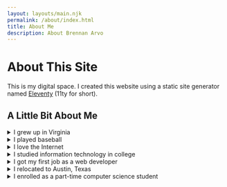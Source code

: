 ```yaml
---
layout: layouts/main.njk
permalink: /about/index.html
title: About Me
description: About Brennan Arvo
---
```


# About This Site

This is my digital space. I created this website using a static site generator named [Eleventy](https://www.11ty.dev/) (11ty for short).

## A Little Bit About Me

<details>
<summary>I grew up in Virginia</summary>
  <p>
    I grew up and attended grade school in Centreville, Virginia, which is not far from Washington, D.C. Despite being so close to the nation's capital, I can't say that I spent a lot of time in the city.
  </p>
</details>

<!-- Divider -->

<details>
  <summary>I played baseball</summary>
  <p>
    I started playing baseball in <a href="https://en.wikipedia.org/wiki/Little_League_Baseball">Little League</a>, but stopped after high school. During my final years in the sport, I was primarily a <a href="https://simple.wikipedia.org/wiki/Pitcher">pitcher</a>.
  </p>
  <p>
    Baseball was a big time commitment; balancing it with studying, socializing, and hobbies was difficult. However, I made a lot of friends and stayed in great shape. 
  </p>
</details>

<!-- Divider -->

<details>
  <summary>I love the Internet</summary>
  <p>
    As a child, I never invested much time into video games (with the exception of <a href="https://oldschool.runescape.com/">RuneScape</a>). Instead, I was surfing the Internet. You could find me on message boards, creating computer graphics, or watching YouTube videos.
  </p>
  <p>
    To this day, not much has changed; I remain invested in the Internet and what it has to offer. In fact, I love it so much that I've made a career out of writing web applications.
  </p>
</details>

<!-- Divider -->

<details>
  <summary>I studied information technology in college</summary>
  <p>
    I attended <a target="_blank" href="https://www.vt.edu">Virginia Tech</a> in Blacksburg, Virginia. I took my studies very seriously. Come graduation, I realized that I love learning, <i>especially</i> about technology.
  </p>
</details>

<!-- Divider -->

<details>
  <summary>I got my first job as a web developer</summary>
  <p>
    I got my first job as a web developer in the Washington, D.C. metropolitan area. I spent my first day happily and willingly staying after work with a colleague to inspect our <a target="_blank" href="https://chat.openai.com/share/4649cf74-641b-4feb-956e-5cee35169fbb">web application's network traffic</a> for fun. I loved my team and what we did.
  </p>
</details>

<!-- Divider -->

<details>
  <summary>I relocated to Austin, Texas</summary>
  <p>
  I desperately wanted to relocate out of the Washington, D.C. metropolitan area. A little over two years into my first job, I moved to Austin Texas. I couldn't be more happy.
  </p>
  <p>
  In no particular order, here are some of my favorite things about where I live:
  <ul>
    <li>Laid back culture</li>
    <li>Expressive people</li>
    <li>Coffee scene/culture</li>
    <li>Dog friendly</li>
    <li>Warm winters</li>
    <li><a target="_blank" href="https://en.wikipedia.org/wiki/H-E-B">H-E-B</a></li>
    <li><a target="_blank" href="https://en.wikipedia.org/wiki/Lady_Bird_Lake#Ann_and_Roy_Butler_Hike-and-Bike_Trail_and_Boardwalk">Lady Bird Lake Hike & Bike Trail</a></li>
    <li><a target="_blank" href="https://en.wikipedia.org/wiki/Barton_Springs_Pool">Barton Springs Pool</a></li>
    <li>Lots of great <a target="_blank" href="https://www.annabellechairlegs.com/">local artists</a></li>
  </ul>
  </p>
</details>

<!-- Divider -->

<details>
  <summary>I enrolled as a part-time computer science student</summary>
  <p>
    Ever since graduating with an information technology degree, I've become more interested in theoretical computer science and lower-level programming.
  <p>
  <p>
    Hence, I've enrolled as a part-time student in <a href="https://ecampus.oregonstate.edu/online-degrees/undergraduate/computer-science-postbacc/">Oregon State University's postbaccalaureate computer science program</a>. It was designed for people just like me who want a second undergraduate degree in computer science.
  </p>
  <p>
    However, since I don't live in Corvallis, I must take all of the virtual course offerings. Fortunately, they're the exact same courses offered to on-campus students.
  </p>
</details>
